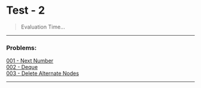 # Test - 2

> Evaluation Time... 

---

### Problems:
[001 - Next Number](./code/001-Next-Number.cpp)<br>
[002 - Deque](./code/002-Deque.cpp)<br>
[003 - Delete Alternate Nodes](./code/003-Delete-Alternate-Nodes.cpp)<br>

---
